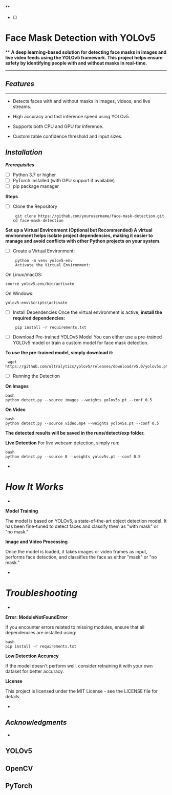 
**

 - [ ] 

# Face Mask Detection with YOLOv5

**
**A deep learning-based solution for detecting face masks in images and live video feeds using the YOLOv5 framework. This project helps ensure safety by identifying people with and without masks in real-time.**

***

## *Features*

***

 - Detects faces with and without masks in images, videos, and live
   streams.
   
  
 - High accuracy and fast inference speed using YOLOv5.
 - Supports both CPU and GPU for inference. 
 - Customizable confidence threshold and input sizes.

## ***Installation***

***Prerequisites***

 - [ ] Python 3.7 or higher
 - [ ] PyTorch installed (with GPU support if available)
 - [ ] pip package manager

**Steps**

 - [ ] Clone the Repository

        git clone https://github.com/yourusername/face-mask-detection.git
       cd face-mask-detection

**Set up a Virtual Environment (Optional but Recommended) A virtual    environment helps isolate project dependencies, making it easier    to manage and avoid conflicts with other Python projects on your    system.**

       
   

 - [ ] Create a Virtual Environment:

        python -m venv yolov5-env
        Activate the Virtual Environment:

On Linux/macOS:

    
    source yolov5-env/bin/activate
    
On Windows:

    yolov5-env\Scripts\activate
   

 - [ ] Install Dependencies Once the virtual environment is active,
       **install the required dependencies:**
       
        pip install -r requirements.txt
 - [ ] Download Pre-trained YOLOv5 Model You can either use a
       pre-trained YOLOv5 model or train a custom model for face mask
       detection.

**To use the pre-trained model, simply download it:**

     wget https://github.com/ultralytics/yolov5/releases/download/v5.0/yolov5s.pt

 - [ ] Running the Detection

**On Images**

    bash
    python detect.py --source images --weights yolov5s.pt --conf 0.5

**On Video**

    bash
    python detect.py --source video.mp4 --weights yolov5s.pt --conf 0.5

**The detected results will be saved in the runs/detect/exp folder.**

**Live Detection**
For live webcam detection, simply run:

    bash
    python detect.py --source 0 --weights yolov5s.pt --conf 0.5

*

# ***How It Works***

*

**Model Training**

The model is based on YOLOv5, a state-of-the-art object detection model. It has been fine-tuned to detect faces and classify them as "with mask" or "no mask."

**Image and Video Processing**

Once the model is loaded, it takes images or video frames as input, performs face detection, and classifies the face as either "mask" or "no mask."

*

# ***Troubleshooting***

*

**Error: ModuleNotFoundError**

If you encounter errors related to missing modules, ensure that all dependencies are installed using:

    bash
    pip install -r requirements.txt


**Low Detection Accuracy**

If the model doesn't perform well, consider retraining it with your own dataset for better accuracy.

**License**

This project is licensed under the MIT License - see the LICENSE file for details.


*

## *****Acknowledgments*****

*

## YOLOv5

## OpenCV

## PyTorch


